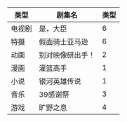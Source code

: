 | 类型   | 剧集名           | 类型 |
| ------ | ---------------- | ---- |
| 电视剧 | 是，大臣         | 6    |
| 特摄   | 假面骑士亚马逊   | 6    |
| 动画   | 别对映像研出手！ | 2    |
| 漫画   | 灌篮高手         | 1    |
| 小说   | 银河英雄传说     | 1    |
| 音乐   | 39感谢祭         | 3    |
| 游戏   | 旷野之息         | 4    |